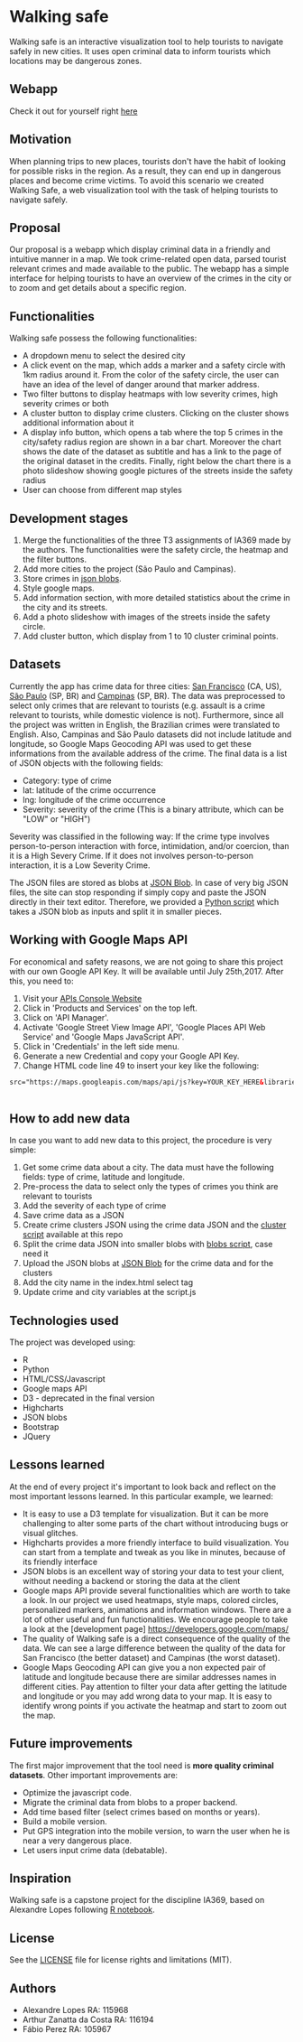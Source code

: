 

# Walking safe
 
Walking safe is an interactive visualization tool to help tourists to navigate safely in new cities. It uses open criminal data to inform tourists which locations may be dangerous zones.
 
## Webapp

Check it out for yourself right [here](https://arthurzc23.github.io/IA369/webpage/)
 
## Motivation
 
When planning trips to new places, tourists don't have the habit of looking for possible risks in the region. As a result, they can end up in dangerous places and become crime victims. To avoid this scenario we created Walking Safe, a web visualization tool with the task of helping tourists to navigate safely.
 
## Proposal
 
Our proposal is a webapp which display criminal data in a friendly and intuitive manner in a map. We took crime-related open data, parsed tourist relevant crimes and made available to the public. The webapp has a simple interface for helping tourists to have an overview of the crimes in the city or to zoom and get details about a specific region.
 
## Functionalities
 
Walking safe possess the following functionalities:
 
* A dropdown menu to select the desired city
* A click event on the map, which adds a marker and a safety circle with 1km radius around it. From the color of the safety circle, the user can have an idea of the level of danger around that marker address.
* Two filter buttons to display heatmaps with low severity crimes, high severity crimes or both
* A cluster button to display crime clusters. Clicking on the cluster shows additional information about it
* A display info button, which opens a tab where the top 5 crimes in the city/safety radius region are shown in a bar chart. Moreover the chart shows the date of the dataset as subtitle and has a link to the page of the original dataset in the credits. Finally, right below the chart there is a photo slideshow showing google pictures of the streets inside the safety radius
* User can choose from different map styles
 
## Development stages
 
1. Merge the functionalities of the three T3 assignments of IA369 made by the authors. The functionalities were the safety circle, the heatmap and the filter buttons.
2. Add more cities to the project (São Paulo and Campinas).
3. Store crimes in [json blobs](https://jsonblob.com/).
4. Style google maps.
5. Add information section, with more detailed statistics about the crime in the city and its streets.
6. Add a photo slideshow with images of the streets inside the safety circle.
7. Add cluster button, which display from 1 to 10 cluster criminal points.
 
## Datasets
 
Currently the app has crime data for three cities: [San Francisco](https://data.sfgov.org/Public-Safety/Police-Department-Incidents-Previous-Year-2016-/ritf-b9ki) (CA, US), [São Paulo](http://www.ssp.sp.gov.br/transparenciassp/Consulta.aspx) (SP, BR) and [Campinas](http://www.ssp.sp.gov.br/transparenciassp/Consulta.aspx) (SP, BR). The data was preprocessed to select only crimes that are relevant to tourists (e.g. assault is a crime relevant to tourists, while domestic violence is not). Furthermore, since all the project was written in English, the Brazilian crimes were translated to English. Also, Campinas and São Paulo datasets did not include latitude and longitude, so Google Maps Geocoding API was used to get these informations from the available address of the crime.
The final data is a list of JSON objects with the following fields:
 
* Category: type of crime
* lat: latitude of the crime occurrence
* lng: longitude of the crime occurrence
* Severity: severity of the crime (This is a binary attribute, which can be "LOW" or "HIGH")
 
Severity was classified in the following way: If the crime type involves person-to-person interaction with force, intimidation, and/or coercion, than it is a High Severy Crime. If it does not involves person-to-person interaction, it is a Low Severity Crime.
 
The JSON files are stored as blobs at [JSON Blob](https://jsonblob.com/). In case of very big JSON files, the site can stop responding if simply copy and paste the JSON directly in their text editor. Therefore, we provided a [Python script](https://github.com/ArthurZC23/IA369/blob/master/utils/blobs.py) which takes a JSON blob as inputs and split it in smaller pieces.
 
## Working with Google Maps API
 
For economical and safety reasons, we are not going to share this project with our own Google API Key. It will be available until July 25th,2017. After this, you need to:
 
1. Visit your [APIs Console Website](https://code.google.com/apis/console) 
2. Click in 'Products and Services' on the top left.
3. Click on 'API Manager'.
4. Activate 'Google Street View Image API', 'Google Places API Web Service' and 'Google Maps JavaScript API'.
5. Click in 'Credentials' in the left side menu.
6. Generate a new Credential and copy your Google API Key.
7. Change HTML code line 49 to insert your key like the following:
 
```html
src="https://maps.googleapis.com/maps/api/js?key=YOUR_KEY_HERE&libraries=visualization,places&callback=myMap">
 
```
 
## How to add new data
 
In case you want to add new data to this project, the procedure is very simple:
 
1. Get some crime data about a city. The data must have the following fields: type of crime, latitude and longitude.
2. Pre-process the data to select only the types of crimes you think are relevant to tourists
3. Add the severity of each type of crime
4. Save crime data as a JSON 
5. Create crime clusters JSON using the crime data JSON and the [cluster script](https://github.com/ArthurZC23/IA369/blob/master/utils/clusters.py) available at this repo
6. Split the crime data JSON into smaller blobs with [blobs script](https://github.com/ArthurZC23/IA369/blob/master/utils/blobs.py), case need it
7. Upload the JSON blobs at [JSON Blob](https://jsonblob.com/) for the crime data and for the clusters
8. Add the city name in the index.html select tag
9. Update crime and city variables at the script.js
 
## Technologies used
 
The project was developed using:
 
* R
* Python
* HTML/CSS/Javascript
* Google maps API
* D3 - deprecated in the final version
* Highcharts
* JSON blobs
* Bootstrap
* JQuery
 
## Lessons learned
 
At the end of every project it's important to look back and reflect on the most important lessons learned. In this particular example, we learned:
 
* It is easy to use a D3 template for visualization. But it can be more challenging to alter some parts of the chart without introducing bugs or visual glitches.
* Highcharts provides a more friendly interface to build visualization. You can start from a template and tweak as you like in minutes, because of its friendly interface
* JSON blobs is an excellent way of storing your data to test your client, without needing a backend or storing the data at the client
* Google maps API provide several functionalities which are worth to take a look. In our project we used heatmaps, style maps, colored circles, personalized markers, animations and information windows. There are a lot of other useful and fun functionalities. We encourage people to take a look at the [development page] https://developers.google.com/maps/
* The quality of Walking safe is a direct consequence of the quality of the data. We can see a large difference between the quality of the data for San Francisco (the better dataset) and Campinas (the worst dataset).
* Google Maps Geocoding API can give you a non expected pair of latitude and longitude because there are similar addresses names in different cities. Pay attention to filter your data after getting the latitude and longitude or you may add wrong data to your map. It is easy to identify wrong points if you activate the heatmap and start to zoom out the map.
 
## Future improvements
 
The first major improvement that the tool need is **more quality criminal datasets**. Other important improvements are:
 
* Optimize the javascript code.
* Migrate the criminal data from blobs to a proper backend.
* Add time based filter (select crimes based on months or years).
* Build a mobile version.
* Put GPS integration into the mobile version, to warn the user when he is near a very dangerous place.
* Let users input crime data (debatable).
 
## Inspiration
 
Walking safe is a capstone project for the discipline IA369, based on Alexandre Lopes following [R notebook](https://rpubs.com/alelopes/sf_crime_4tourists).
 
## License
 
See the [LICENSE](https://github.com/ArthurZC23/IA369/blob/master/LICENSE) file for license rights and limitations (MIT).
 
 
## Authors
 
* Alexandre Lopes RA: 115968
* Arthur Zanatta da Costa RA: 116194
* Fábio Perez RA: 105967
 
 
